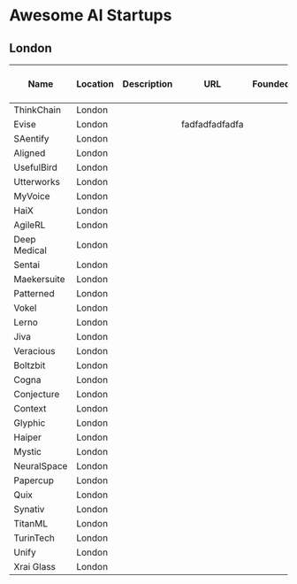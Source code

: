 # Awesome AI Startups

## London

| Name          | Location   | Description      | URL           | Founded | Last Time Raised | # Employees | # Total Raised | Jobs Website   |
|---------------|------------------|------------------|---------------|---------|-------------------|-------------|-----------------|-----------------|
| ThinkChain    | London                 |               |         |                   |             |                 |                 |    | 
| Evise         |      London            |               |      fadfadfadfadfa   |                   |             |                 |                 |     | 
| SAentify      |     London             |               |         |                   |             |                 |                 |         | 
| Aligned       |    London              |               |         |                   |             |                 |                 |        | 
| UsefulBird    |    London              |               |         |                   |    fadfadfafda         |                 |                 |      | 
| Utterworks    |    London              |               |         |                   |             |                 |                 |        | 
| MyVoice       |    London              |               |         |                   |             |                 |                 |       | 
| HaiX          |    London              |               |         |                   |             |                 |                 |       | 
| AgileRL       |     London             |               |         |                   |             |                 |                 |        | 
| Deep Medical  |     London             |               |         |                   |             |                 |                 |        | 
| Sentai        |      London            |               |         |                   |             |                 |                 |        | 
| Maekersuite   |     London             |               |         |                   |             |                 |                 |        | 
| Patterned     |     London             |               |         |                   |             |                 |                 |         | 
| Vokel         |     London             |               |         |                   |             |                 |                 |          | 
| Lerno         |    London              |               |         |                   |             |                 |                 |           | 
| Jiva          |   London               |               |         |                   |             |                 |                 |           | 
| Veracious     |    London              |               |         |                   |             |                 |                 |            | 
| Boltzbit      |    London              |               |         |                   |             |                 |                 |             | 
| Cogna         |     London             |               |         |                   |             |                 |                 |             | 
| Conjecture    |     London             |               |         |                   |             |                 |                 |             | 
| Context       |   London               |               |         |                   |             |                 |                 |                | 
| Glyphic       |    London              |               |         |                   |             |                 |                 | | 
| Haiper        |     London             |               |         |                   |             |                 |                 | | 
| Mystic        |     London             |               |         |                   |             |                 |                 | | 
| NeuralSpace   |     London             |               |         |                   |             |                 |                 | | 
| Papercup      |     London             |               |         |                   |             |                 |                 | | 
| Quix          |     London             |               |         |                   |             |                 |                 | | 
| Synativ       |   London               |               |         |                   |             |                 |                 | | 
| TitanML       |    London              |               |         |                   |             |                 |                 | | 
| TurinTech     |    London              |               |         |                   |             |                 |                 | | 
| Unify         |    London              |               |         |                   |             |                 |                 | | 
| Xrai Glass    |    London              |               |         |                   |             |                 |                 | | 
